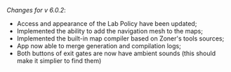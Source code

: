 _Changes for v 6.0.2_:
- Access and appearance of the Lab Policy have been updated;
- Implemented the ability to add the navigation mesh to the maps;
- Implemented the built-in map compiler based on Zoner's tools sources;
- App now able to merge generation and compilation logs;
- Both buttons of exit gates are now have ambient sounds (this should make it simplier to find them)
